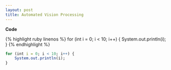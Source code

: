```yaml
---
layout: post
title: Automated Vision Processing
---
```


**Code**

{% highlight ruby linenos  %}
for (int i = 0; i < 10; i++) {
    System.out.println(i);
}
{% endhighlight %}

```r
for (int i = 0; i < 10; i++) {
    System.out.println(i);
}
```
